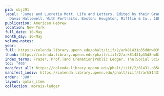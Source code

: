 ```yaml
---
pid: obj391
label: 'James and Lucretia Mott. Life and Letters. Edited by their Granddaughter Anna
  Davis Hallowell. With Portraits. Boston: Houghton, Mifflin & Co., 1884.'
publication: American Hebrew
location: New York
full_date: 16-May
month_day: 16-May
volume-notes:
year:
full: https://colenda.library.upenn.edu/phalt/iiif/2/ark81431p35d8nw83%2FSHA256E-s7435584--c296f6d6bdf791aac6e644019e16200d401e5b3bd2df0b0afe1b465e608ad917.jpeg/full/3500,/0/default.jpg
thumb: https://colenda.library.upenn.edu/phalt/iiif/2/ark81431p35d8nw83%2FSHA256E-s7435584--c296f6d6bdf791aac6e644019e16200d401e5b3bd2df0b0afe1b465e608ad917.jpeg/full/!200,200/0/default.jpg
index_terms: Frazer, Prof.|and Cremation|Public Ledger, The|Social Science Association
toc: '405'
manifest_all: https://colenda.library.upenn.edu/phalt/iiif/2/81431-p35d8nw83/manifest
manifest_indiv: https://colenda.library.upenn.edu/phalt/iiif/2/ark81431p35d8nw83%2FSHA256E-s7435584--c296f6d6bdf791aac6e644019e16200d401e5b3bd2df0b0afe1b465e608ad917.jpeg
order: '390'
layout: qatar_item
collection: morais-ledger
---
```


